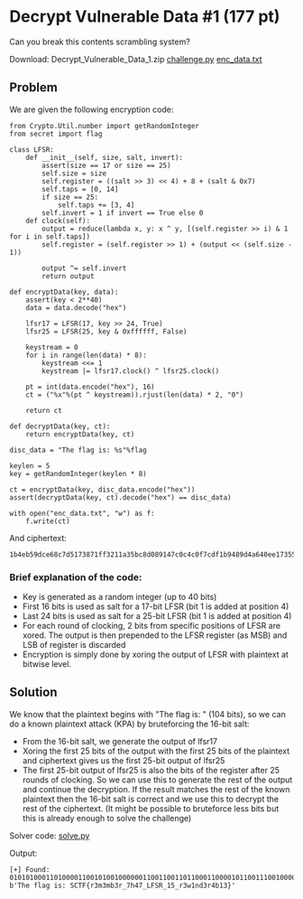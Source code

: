 # Decrypt Vulnerable Data #1 (177 pt)

Can you break this contents scrambling system?

Download: Decrypt_Vulnerable_Data_1.zip [challenge.py](challenge.py) [enc_data.txt](enc_data.txt)

## Problem
We are given the following encryption code:

```
from Crypto.Util.number import getRandomInteger
from secret import flag

class LFSR:
	def __init__(self, size, salt, invert):
		assert(size == 17 or size == 25)
		self.size = size
		self.register = ((salt >> 3) << 4) + 8 + (salt & 0x7)
		self.taps = [0, 14]
		if size == 25:
			self.taps += [3, 4]
		self.invert = 1 if invert == True else 0
	def clock(self):
		output = reduce(lambda x, y: x ^ y, [(self.register >> i) & 1 for i in self.taps])
		self.register = (self.register >> 1) + (output << (self.size - 1))

		output ^= self.invert
		return output

def encryptData(key, data):
	assert(key < 2**40)
	data = data.decode("hex")

	lfsr17 = LFSR(17, key >> 24, True)
	lfsr25 = LFSR(25, key & 0xffffff, False)

	keystream = 0
	for i in range(len(data) * 8):
		keystream <<= 1
		keystream |= lfsr17.clock() ^ lfsr25.clock()

	pt = int(data.encode("hex"), 16)
	ct = ("%x"%(pt ^ keystream)).rjust(len(data) * 2, "0")

	return ct

def decryptData(key, ct):
	return encryptData(key, ct)

disc_data = "The flag is: %s"%flag

keylen = 5
key = getRandomInteger(keylen * 8)

ct = encryptData(key, disc_data.encode("hex"))
assert(decryptData(key, ct).decode("hex") == disc_data)

with open("enc_data.txt", "w") as f:
	f.write(ct)
```
And ciphertext:
```
1b4eb59dce68c7d5173871ff3211a35bc8d089147c0c4c0f7cdf1b9489d4a640ee173557778095d84d0cd344e213100f2923e8ea96
```
### Brief explanation of the code:
- Key is generated as a random integer (up to 40 bits)
- First 16 bits is used as salt for a 17-bit LFSR (bit 1 is added at position 4)
- Last 24 bits is used as salt for a 25-bit LFSR (bit 1 is added at position 4)
- For each round of clocking, 2 bits from specific positions of LFSR are xored. The output is then prepended to the LFSR register (as MSB) and LSB of register is discarded
- Encryption is simply done by xoring the output of LFSR with plaintext at bitwise level.

## Solution
We know that the plaintext begins with "The flag is: " (104 bits), so we can do a known plaintext attack (KPA) by bruteforcing the 16-bit salt:
- From the 16-bit salt, we generate the output of lfsr17
- Xoring the first 25 bits of the output with the first 25 bits of the plaintext and ciphertext gives us the first 25-bit output of lfsr25
- The first 25-bit output of lfsr25 is also the bits of the register after 25 rounds of clocking. So we can use this to generate the rest of the output and continue the decryption. If the result matches the rest of the known plaintext then the 16-bit salt is correct and we use this to decrypt the rest of the ciphertext.
(It might be possible to bruteforce less bits but this is already enough to solve the challenge)

Solver code: [solve.py](solve.py)

Output:
```
[+] Found:  0101010001101000011001010010000001100110011011000110000101100111001000000110100101110011001110100010000001010011010000110101010001000110011110110111001000110011011011010011001101101101011000100011001101110010010111110011011101101000001101000011011101011111010011000100011001010011010100100101111100110001001101010101111101110010001100110111011100110001011011100110010000110011011100100011010001100010001100010011001101111101
b'The flag is: SCTF{r3m3mb3r_7h47_LFSR_15_r3w1nd3r4b13}'
```
